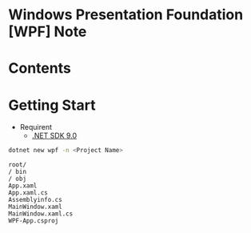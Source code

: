 # Windows Presentation Foundation [WPF] Note

# Contents
[]()


# Getting Start

* Requirent
  * [.NET SDK 9.0](https://dotnet.microsoft.com/ko-kr/download)

```bash
dotnet new wpf -n <Project Name>
```

```
root/
/ bin
/ obj
App.xaml
App.xaml.cs
Assemblyinfo.cs
MainWindow.xaml
MainWindow.xaml.cs
WPF-App.csproj
```